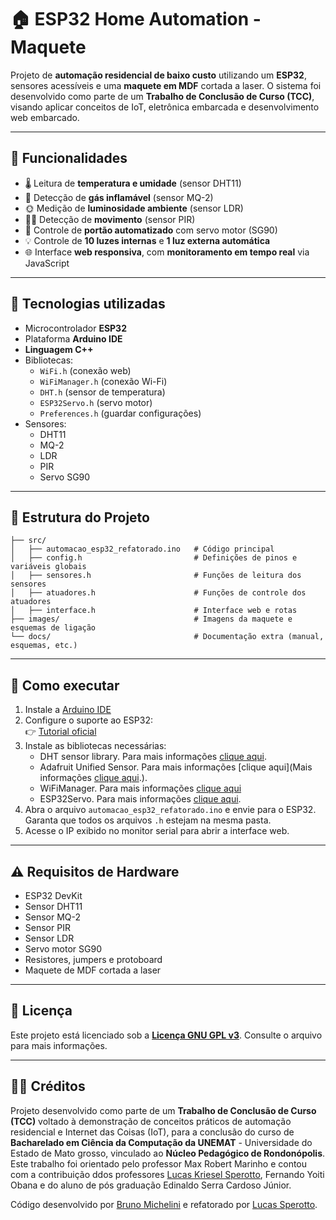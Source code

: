 # 🏠 ESP32 Home Automation - Maquete

Projeto de **automação residencial de baixo custo** utilizando um **ESP32**, sensores acessíveis e uma **maquete em MDF** cortada a laser. O sistema foi desenvolvido como parte de um **Trabalho de Conclusão de Curso (TCC)**, visando aplicar conceitos de IoT, eletrônica embarcada e desenvolvimento web embarcado.

---

## 🚀 Funcionalidades

- 🌡️ Leitura de **temperatura e umidade** (sensor DHT11)
- 🧪 Detecção de **gás inflamável** (sensor MQ-2)
- 🌞 Medição de **luminosidade ambiente** (sensor LDR)
- 🚶‍♂️ Detecção de **movimento** (sensor PIR)
- 🚪 Controle de **portão automatizado** com servo motor (SG90)
- 💡 Controle de **10 luzes internas** e **1 luz externa automática**
- 🌐 Interface **web responsiva**, com **monitoramento em tempo real** via JavaScript

---

## 🧩 Tecnologias utilizadas

- Microcontrolador **ESP32**
- Plataforma **Arduino IDE**
- **Linguagem C++**
- Bibliotecas:
  - `WiFi.h` (conexão web)
  - `WiFiManager.h` (conexão Wi-Fi)
  - `DHT.h` (sensor de temperatura)
  - `ESP32Servo.h` (servo motor)
  - `Preferences.h` (guardar configurações)
- Sensores:
  - DHT11
  - MQ-2
  - LDR
  - PIR
  - Servo SG90

---

## 📁 Estrutura do Projeto

```
├── src/
│   ├── automacao_esp32_refatorado.ino   # Código principal
│   ├── config.h                         # Definições de pinos e variáveis globais
│   ├── sensores.h                       # Funções de leitura dos sensores
│   ├── atuadores.h                      # Funções de controle dos atuadores
│   ├── interface.h                      # Interface web e rotas
├── images/                              # Imagens da maquete e esquemas de ligação
└── docs/                                # Documentação extra (manual, esquemas, etc.)
```

---

## 🧪 Como executar

1. Instale a [Arduino IDE](https://www.arduino.cc/en/software)
2. Configure o suporte ao ESP32:  
   👉 [Tutorial oficial](https://docs.espressif.com/projects/arduino-esp32/en/latest/installing.html)
3. Instale as bibliotecas necessárias:
   - DHT sensor library. Para mais informações [clique aqui](https://github.com/adafruit/DHT-sensor-library).
   - Adafruit Unified Sensor. Para mais informações [clique aqui](Mais informações [clique aqui](https://github.com/adafruit/DHT-sensor-library).).
   - WiFiManager. Para mais informações [clique aqui](https://github.com/tzapu/WiFiManager)
   - ESP32Servo. Para mais informações [clique aqui](https://madhephaestus.github.io/ESP32Servo/annotated.html).
4. Abra o arquivo `automacao_esp32_refatorado.ino` e envie para o ESP32. Garanta que todos os arquivos `.h` estejam na mesma pasta.
5. Acesse o IP exibido no monitor serial para abrir a interface web.

---

## ⚠️ Requisitos de Hardware

- ESP32 DevKit
- Sensor DHT11
- Sensor MQ-2
- Sensor PIR
- Sensor LDR
- Servo motor SG90
- Resistores, jumpers e protoboard
- Maquete de MDF cortada a laser

---

## 📝 Licença

Este projeto está licenciado sob a **[Licença GNU GPL v3](LICENSE)**. Consulte o arquivo para mais informações.

---

## 👨‍🎓 Créditos

Projeto desenvolvido como parte de um **Trabalho de Conclusão de Curso (TCC)** voltado à demonstração de conceitos práticos de automação residencial e Internet das Coisas (IoT), para a conclusão do curso de **Bacharelado em Ciência da Computação da UNEMAT** - Universidade do Estado de Mato grosso, vinculado ao **Núcleo Pedagógico de Rondonópolis**. Este trabalho foi orientado pelo professor Max Robert Marinho e contou com a contribuição ddos professores [Lucas Kriesel Sperotto](https://github.com/Lucas-Sperotto), Fernando Yoiti Obana e do aluno de pós graduação Edinaldo Serra Cardoso Júnior.

Código desenvolvido por [Bruno Michelini](https://github.com/bmichelini) e refatorado por [Lucas Sperotto](https://github.com/Lucas-Sperotto).
